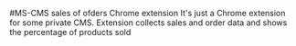 #MS-CMS sales of ofders Chrome extension
It's just a Chrome extension for some private CMS. Extension collects sales and order data and shows the percentage of products sold